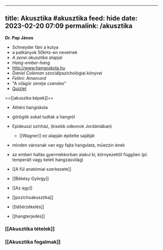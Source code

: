 
---
title: Akusztika
#akusztika
feed: hide
date: 2023-02-20 07:09
permalink: /akusztika
---

**Dr. Pap János**
- Schneyder fáni a kutya
- a patkányok 50kHz-en nevetnek
- *A zenei akusztika alapjai*
- *Hang-ember-hang*
- http://www.hangoskola.hu
- *Daniel Coleman* szociálpszichológiai könyvei
- *Fellini: Amarcord*
- "A világűr zenéje csendes"
- [Quizlet](https://quizlet.com/558890153/akusztika-fogalmak-flash-cards/)

==[[akuszika képek]]==

- Athéni hangiskola
- görögök sokat tudtak a hangról
- Epideuszi színház, (kisebb odeonok Jordániában)
	- [[Wagner]] ez alapján építette sajátját
- minden városnak van egy fajta hangulata, müezzin ének
- az emberi hallás gyermekkorban alakul ki, környezettől függően (pl. temperált vagy keleti hangzásvilág)

- [[A fül anatómiai szerkezete]]
- [[Békésy György]]
- [[Az agy]]
- [[pszichoakusztika]]
- [[Időérzékelés]]
- [[hangterjedés]]

### [[Akusztika tételek]]

### [[Akusztika fogalmak]]

